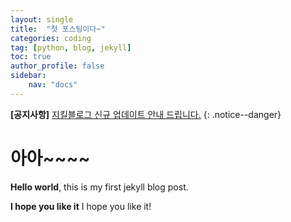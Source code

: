 ```yaml
---
layout: single
title:  "첫 포스팅이다~"
categories: coding
tag: [python, blog, jekyll]
toc: true
author_profile: false
sidebar:
    nav: "docs"
---
```


**[공지사항]** [지킬블로그 신규 업데이트 안내 드립니다.](https://mmistakes.github.io/minimal-mistakes/docs/quick-start-guide/)
{: .notice--danger}

# 아아~~~~

**Hello world**, this is my first jekyll blog post.

**I hope you like it**
 I hope you like it!




